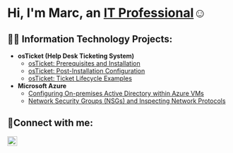 <h1>Hi, I'm Marc, an <a href="https://linkedin.com/in/Josh">IT Professional</a>☺</h1>

<h2>👨‍💻 Information Technology Projects:</h2>

- <b>osTicket (Help Desk Ticketing System)</b>
  - [osTicket: Prerequisites and Installation](https://github.com/langsmar000/osticket-prereqs)
  - [osTicket: Post-Installation Configuration](https://github.com/langsmar000/post-install-config)
  - [osTicket: Ticket Lifecycle Examples](https://github.com/langsmar000/ticket-lifecycle)
- <b>Microsoft Azure</b>
  - [Configuring On-premises Active Directory within Azure VMs](https://github.com/langsmar000/configure-ad)
  - [Network Security Groups (NSGs) and Inspecting Network Protocols](https://github.com/langsmar000/azure-network-protocols)

<h2>🤳Connect with me:</h2>


[<img align="left" alt="Josh | LinkedIn" width="22px" src="https://cdn.jsdelivr.net/npm/simple-icons@v3/icons/linkedin.svg" />][linkedin]


[linkedin]: https://linkedin.com/in/Josh


